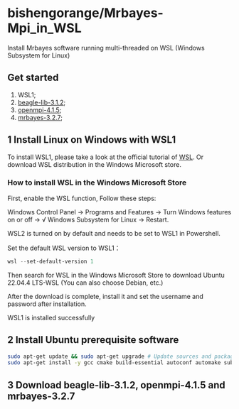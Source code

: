 # bishengorange/Mrbayes-Mpi_in_WSL
Install Mrbayes software running multi-threaded on WSL (Windows Subsystem for Linux)

## Get started
1. WSL1;
2. [beagle-lib-3.1.2](https://github.com/beagle-dev/beagle-lib/archive/refs/tags/v3.1.2.tar.gz);
3. [openmpi-4.1.5](https://download.open-mpi.org/release/open-mpi/v4.1/openmpi-4.1.5.tar.gz);
4. [mrbayes-3.2.7](https://github.com/NBISweden/MrBayes/releases/download/v3.2.7/mrbayes-3.2.7.tar.gz);

## 1 Install Linux on Windows with WSL1
To install WSL1, please take a look at the official tutorial of [WSL](https://learn.microsoft.com/en-us/windows/wsl/install).
Or download WSL distribution in the Windows Microsoft store.

### How to install WSL in the Windows Microsoft Store
First, enable the WSL function, Follow these steps: 

Windows Control Panel -> Programs and Features -> Turn Windows features on or off -> √ Windows Subsystem for Linux -> Restart.

WSL2 is turned on by default and needs to be set to WSL1 in Powershell.

Set the default WSL version to WSL1：
```PowerShell
wsl --set-default-version 1
```
Then search for WSL in the Windows Microsoft Store to download Ubuntu 22.04.4 LTS-WSL (You can also choose Debian, etc.)

After the download is complete, install it and set the username and password after installation.

WSL1 is installed successfully

## 2 Install Ubuntu prerequisite software
```bash
sudo apt-get update && sudo apt-get upgrade # Update sources and packages
sudo apt-get install -y gcc cmake build-essential autoconf automake subversion libtool git pkg-config openjdk-11-jdk
```

## 3 Download beagle-lib-3.1.2, openmpi-4.1.5 and mrbayes-3.2.7

